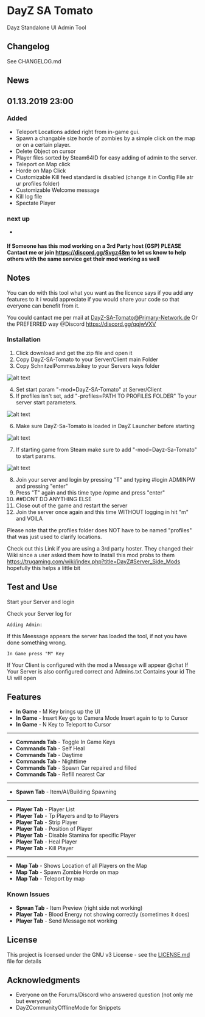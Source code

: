 # DayZ SA Tomato

Dayz Standalone UI Admin Tool



## Changelog

See CHANGELOG.md

## News

## 01.13.2019 23:00


### Added 

- Teleport Locations added right from in-game gui.
- Spawn a changable size horde of zombies by a simple click on the map or on a certain player.
- Delete Object on cursor
- Player files sorted by Steam64ID for easy adding of admin to the server.
- Teleport on Map click
- Horde on Map Click 
- Customizable Kill feed standard is disabled (change it in Config File atr ur profiles folder)
- Customizable Welcome message
- Kill log file 
- Spectate Player


 ### next up
- 


#### If Someone has this mod working on a 3rd Party host (GSP) PLEASE Cantact me or join https://discord.gg/Svgz48m to let us know to help others with the same service get their mod working as well

##  Notes

You can do with this tool what you want as the licence says if you add any features to it i would appreciate if you would share your code so that everyone can benefit from it.


You could cantact me per mail at DayZ-SA-Tomato@Primary-Network.de
Or the PREFERRED way @Discord https://discord.gg/qqjwVXV

### Installation

1. Click download and get the zip file and open it
1. Copy DayZ-SA-Tomato to your Server/Client main Folder
2. Copy SchnitzelPommes.bikey to your Servers keys folder


![alt text](https://i.ibb.co/5jcGNRQ/Screenshot-3.png)


4. Set start param "-mod=DayZ-SA-Tomato" at Server/Client 
5. If profiles isn't set, add "-profiles=PATH TO PROFILES FOLDER" To your server start parameters.


![alt text](https://i.ibb.co/YdpXCwS/Screenshot-2.png)


6. Make sure DayZ-Sa-Tomato is loaded in DayZ Launcher before starting


![alt text](https://i.ibb.co/427c1Mr/Screenshot-1.png)


7. If starting game from Steam make sure to add "-mod=Dayz-Sa-Tomato" to start params.


![alt text](https://i.ibb.co/t3swkS3/Screenshot-7.png)


8. Join your server and login by pressing "T" and typing #login ADMINPW and pressing "enter"
9. Press "T" again and this time type /opme and press "enter"
10. ##DONT DO ANYTHING ELSE
11. Close out of the game and restart the server
12. Join the server once again and this time WITHOUT logging in hit "m" and VOILA

Please note that the profiles folder does NOT have to be named "profiles" that was just used to clarify locations.

Check out this Link if you are using a 3rd party hoster. They changed their Wiki since a user asked them how to Install this mod probs to them https://trugaming.com/wiki/index.php?title=DayZ#Server_Side_Mods hopefully this helps a little bit


## Test and Use

Start your Server and login

Check your Server log for 

```
Adding Admin:
```

If this Meessage appears the server has loaded the tool, if not you have done something wrong.

```
In Game press "M" Key
```
If Your Client is configured with the mod a Message will appear @chat
If Your Server is also configured correct and Admins.txt Contains your id The Ui will open

## Features

* **In Game** - M Key brings up the UI
* **In Game** - Insert Key go to Camera Mode Insert again to tp to Cursor
* **In Game** - N Key to Teleport to Cursor

------------

* **Commands Tab** - Toggle In Game Keys
* **Commands Tab** - Self Heal
* **Commands Tab** - Daytime
* **Commands Tab** - Nighttime
* **Commands Tab** - Spawn Car repaired and filled
* **Commands Tab** - Refill nearest Car

------------

* **Spawn Tab** - Item/AI/Building Spawning 

------------

* **Player Tab** - Player List
* **Player Tab** - Tp Players and tp to Players
* **Player Tab** - Strip Player
* **Player Tab** - Position of Player
* **Player Tab** - Disable Stamina for specific Player 
* **Player Tab** - Heal Player
* **Player Tab** - Kill Player

------------

* **Map Tab** - Shows Location of all Players on the Map
* **Map Tab** - Spawn Zombie Horde on map
* **Map Tab** - Teleport by map


### Known Issues
* **Spwan Tab** - Item Preview (right side not working)
* **Player Tab** - Blood Energy not showing correctly (sometimes it does)
* **Player Tab** - Send Message not working

## License

This project is licensed under the GNU v3 License - see the [LICENSE.md](LICENSE.md) file for details

## Acknowledgments

* Everyone on the Forums/Discord who answered question (not only me but everyone)
* DayZCommunityOfflineMode for Snippets

